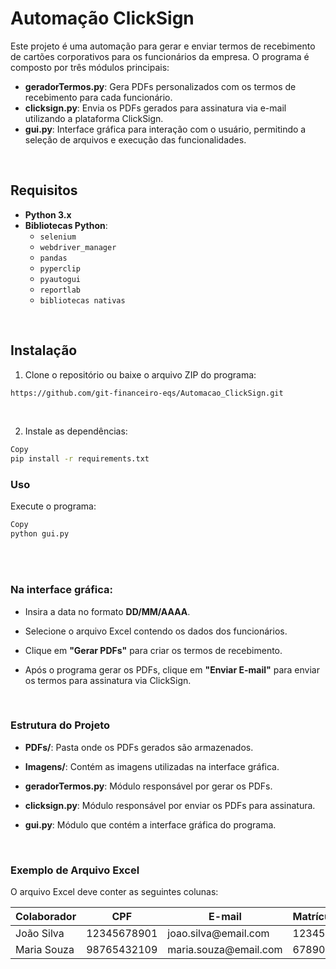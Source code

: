 # Automação ClickSign

Este projeto é uma automação para gerar e enviar termos de recebimento de cartões corporativos para os funcionários da empresa. O programa é composto por três módulos principais:

- **geradorTermos.py**: Gera PDFs personalizados com os termos de recebimento para cada funcionário.
- **clicksign.py**: Envia os PDFs gerados para assinatura via e-mail utilizando a plataforma ClickSign.
- **gui.py**: Interface gráfica para interação com o usuário, permitindo a seleção de arquivos e execução das funcionalidades.
<br/>

## Requisitos

- **Python 3.x**
- **Bibliotecas Python**:
  - `selenium`
  - `webdriver_manager`
  - `pandas`
  - `pyperclip`
  - `pyautogui`
  - `reportlab`
  - `bibliotecas nativas`
<br/>

## Instalação

1. Clone o repositório ou baixe o arquivo ZIP do programa:
 ```bash
 https://github.com/git-financeiro-eqs/Automacao_ClickSign.git
```
<br/>

2. Instale as dependências:

```bash
Copy
pip install -r requirements.txt
```

### Uso
Execute o programa:

```bash
Copy
python gui.py
```
<br/>
<br/>

### Na interface gráfica:

- Insira a data no formato **DD/MM/AAAA**.

- Selecione o arquivo Excel contendo os dados dos funcionários.

- Clique em **"Gerar PDFs"** para criar os termos de recebimento.

- Após o programa gerar os PDFs, clique em **"Enviar E-mail"** para enviar os termos para assinatura via ClickSign.
<br/>

### Estrutura do Projeto
- **PDFs/**: Pasta onde os PDFs gerados são armazenados.

- **Imagens/**: Contém as imagens utilizadas na interface gráfica.

- **geradorTermos.py**: Módulo responsável por gerar os PDFs.

- **clicksign.py**: Módulo responsável por enviar os PDFs para assinatura.

- **gui.py**: Módulo que contém a interface gráfica do programa.
<br/>

### Exemplo de Arquivo Excel
O arquivo Excel deve conter as seguintes colunas:

<table> <thead> <tr> <th>Colaborador</th> <th>CPF</th> <th>E-mail</th> <th>Matrícula</th> </tr> </thead> <tbody> <tr> <td>João Silva</td> <td>12345678901</td> <td>joao.silva@email.com</td> <td>12345</td> </tr> <tr> <td>Maria Souza</td> <td>98765432109</td> <td>maria.souza@email.com</td> <td>67890</td> </tr> </tbody> </table> 
